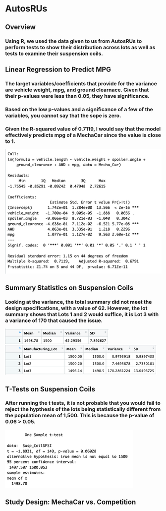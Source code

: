 # AutosRUs

## Overview

### Using R, we used the data given to us from AutosRUs to perform tests to show their distribution across lots as well as tests to examine their suspension coils.

## Linear Regression to Predict MPG

### The larget variables/coefficients that provide for the variance are vehicle weight, mpg, and ground clearnace. Given that their p-values were less than 0.05, they have significance.

### Based on the low p-values and a significance of a few of the variables, you cannot say that the sope is zero.

### Given the R-squared value of 0.7119, I would say that the model effectively predicts mpg of a MechaCar since the value is close to 1.
![Linear Regression to Predict MPG](https://github.com/Ctblossey/MechaCar_Statistical_Analysis/blob/main/Images/Linear%20Regression%20to%20Predict%20MPG.png)

## Summary Statistics on Suspension Coils

### Looking at the variance, the total summary did not meet the design specifications, with a value of 62. However, the lot summary shows that Lots 1 and 2 would suffice, it is Lot 3 with a variance of 170 that caused the issue.

![Total Summary](https://github.com/Ctblossey/MechaCar_Statistical_Analysis/blob/main/Images/Total_Summary.png)
![Lot Summary](https://github.com/Ctblossey/MechaCar_Statistical_Analysis/blob/main/Images/Lot_Summary.png)

## T-Tests on Suspension Coils

### After running the t tests, it is not probable that you would fail to reject the hypthesis of the lots being statistically different from the population mean of 1,500. This is because the p-value of 0.06 > 0.05.

![PSI T-Test](https://github.com/Ctblossey/MechaCar_Statistical_Analysis/blob/main/Images/PSI%20T-Test.png)

## Study Design: MechaCar vs. Competition